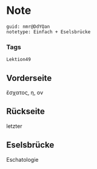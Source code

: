 # Note
```
guid: nmr@DdYQan
notetype: Einfach + Eselsbrücke
```

### Tags
```
Lektion49
```

## Vorderseite
ἔσχατος, η, ον

## Rückseite
letzter

## Eselsbrücke
Eschatologie
